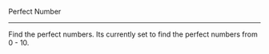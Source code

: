Perfect Number
__________________________

Find the perfect numbers.  Its currently set to find the perfect numbers from 0 - 10.
